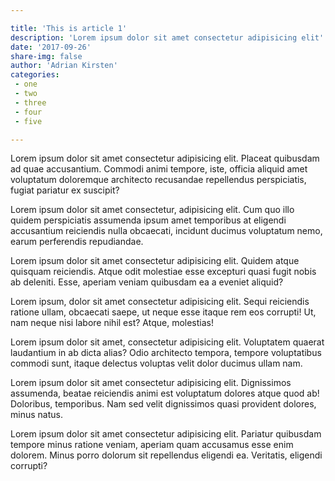 ```yaml
---

title: 'This is article 1'
description: 'Lorem ipsum dolor sit amet consectetur adipisicing elit'
date: '2017-09-26'
share-img: false
author: 'Adrian Kirsten'
categories:
 - one
 - two
 - three
 - four
 - five

---
```


Lorem ipsum dolor sit amet consectetur adipisicing elit. Placeat quibusdam ad quae accusantium. Commodi animi tempore, iste, officia aliquid amet voluptatum doloremque architecto recusandae repellendus perspiciatis, fugiat pariatur ex suscipit?

Lorem ipsum dolor sit amet consectetur, adipisicing elit. Cum quo illo quidem perspiciatis assumenda ipsum amet temporibus at eligendi accusantium reiciendis nulla obcaecati, incidunt ducimus voluptatum nemo, earum perferendis repudiandae.

Lorem ipsum dolor sit amet consectetur adipisicing elit. Quidem atque quisquam reiciendis. Atque odit molestiae esse excepturi quasi fugit nobis ab deleniti. Esse, aperiam veniam quibusdam ea a eveniet aliquid?

Lorem ipsum, dolor sit amet consectetur adipisicing elit. Sequi reiciendis ratione ullam, obcaecati saepe, ut neque esse itaque rem eos corrupti! Ut, nam neque nisi labore nihil est? Atque, molestias!

Lorem ipsum dolor sit amet, consectetur adipisicing elit. Voluptatem quaerat laudantium in ab dicta alias? Odio architecto tempora, tempore voluptatibus commodi sunt, itaque delectus voluptas velit dolor ducimus ullam nam.

Lorem ipsum dolor sit amet consectetur adipisicing elit. Dignissimos assumenda, beatae reiciendis animi est voluptatum dolores atque quod ab! Doloribus, temporibus. Nam sed velit dignissimos quasi provident dolores, minus natus.

Lorem ipsum dolor sit amet consectetur adipisicing elit. Pariatur quibusdam tempore minus ratione veniam, aperiam quam accusamus esse enim dolorem. Minus porro dolorum sit repellendus eligendi ea. Veritatis, eligendi corrupti?